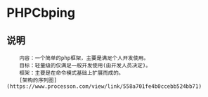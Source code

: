 
# PHPCbping
## 说明
		内容：一个简单的php框架，主要是满足个人开发使用。
		目标：轻量级的仅满足一般开发使用(由开发人员决定)。
		框架：主要是在命令模式基础上扩展而成的。 
		[架构的序列图](https://www.processon.com/view/link/558a701fe4b0ccebb524bb71)
 
